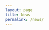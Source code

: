 ```yaml
---
layout: page
title: News
permalink: /news/
---
```


<div class="about-content" data-story-id="about_content">
    <!-- Content will be inserted here by JavaScript -->
</div> 